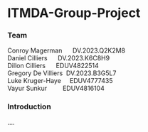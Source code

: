 # ITMDA-Group-Project

### Team  

Conroy Magerman&nbsp;&nbsp;&nbsp;&nbsp;&nbsp;&nbsp;DV.2023.Q2K2M8    
Daniel Cilliers&nbsp;&nbsp;&nbsp;&nbsp;&nbsp;&nbsp;DV.2023.K6C8H9  
Dillon Cilliers&nbsp;&nbsp;&nbsp;&nbsp;&nbsp;&nbsp;EDUV4822514  
Gregory De Villiers&nbsp;&nbsp;DV.2023.B3G5L7   
Luke Kruger-Haye&nbsp;&nbsp;&nbsp;&nbsp;&nbsp;EDUV4777435   
Vayur Sunkur&nbsp;&nbsp;&nbsp;&nbsp;&nbsp;&nbsp;&nbsp;&nbsp;&nbsp;EDUV4816104   

### Introduction  

....  
